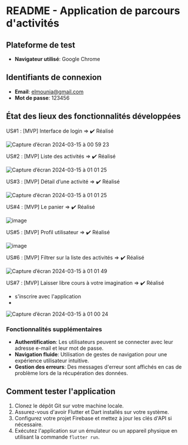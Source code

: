 # README - Application de parcours d'activités

## Plateforme de test
- **Navigateur utilisé**: Google Chrome

## Identifiants de connexion
- **Email**: elmounia@gmail.com
- **Mot de passe**: 123456

## État des lieux des fonctionnalités développées

US#1 : [MVP] Interface de login => ✔️ Réalisé

![Capture d’écran 2024-03-15 à 00 59 23](https://github.com/MouniaElhayane/miaged_MouniaElhayane/assets/100837729/96d98f5a-29f7-41bf-9bff-c4822f370f4f)

US#2 : [MVP] Liste des activités => ✔️ Réalisé

![Capture d’écran 2024-03-15 à 01 01 25](https://github.com/MouniaElhayane/miaged_MouniaElhayane/assets/100837729/272cc68d-bbbd-4b95-a66f-b3d1ebd6820e)


US#3 : [MVP] Détail d’une activité => ✔️ Réalisé

![Capture d’écran 2024-03-15 à 01 01 25](https://github.com/MouniaElhayane/miaged_MouniaElhayane/assets/100837729/6c19d99a-5644-4a7b-b175-64c04df9294b)


US#4 : [MVP] Le panier => ✔️ Réalisé

![image](https://github.com/MouniaElhayane/miaged_MouniaElhayane/assets/100837729/bc9f3f39-f00d-41b9-9bfe-486e4b20d640)

US#5 : [MVP] Profil utilisateur => ✔️ Réalisé

![image](https://github.com/MouniaElhayane/miaged_MouniaElhayane/assets/100837729/19403c78-59fb-431f-9f18-7d245fd04635)

US#6 : [MVP] Filtrer sur la liste des activités => ✔️ Réalisé

![Capture d’écran 2024-03-15 à 01 01 49](https://github.com/MouniaElhayane/miaged_MouniaElhayane/assets/100837729/d14a145b-d4fc-4205-90f7-8a7edf59a31d)

US#7 : [MVP] Laisser libre cours à votre imagination => ✔️ Réalisé
 + s'inscrire avec l'application
 + 
![Capture d’écran 2024-03-15 à 01 00 24](https://github.com/MouniaElhayane/miaged_MouniaElhayane/assets/100837729/a79bc5b9-fba9-4a5d-a7cb-e32d7d6b48ca)



### Fonctionnalités supplémentaires
- **Authentification**: Les utilisateurs peuvent se connecter avec leur adresse e-mail et leur mot de passe.
- **Navigation fluide**: Utilisation de gestes de navigation pour une expérience utilisateur intuitive.
- **Gestion des erreurs**: Des messages d'erreur sont affichés en cas de problème lors de la récupération des données.

## Comment tester l'application
1. Clonez le dépôt Git sur votre machine locale.
2. Assurez-vous d'avoir Flutter et Dart installés sur votre système.
3. Configurez votre projet Firebase et mettez à jour les clés d'API si nécessaire.
4. Exécutez l'application sur un émulateur ou un appareil physique en utilisant la commande `flutter run`.
